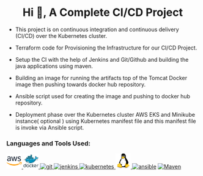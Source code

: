 <h1 align="center">Hi 👋, A Complete CI/CD Project</h1>



- This project is on continuous integration and continuous delivery (CI/CD) over the Kubernetes cluster.

- Terraform code for Provisioning the Infrastructure for our CI/CD Project.

- Setup the CI with the help of Jenkins and Git/Github and building the java applications using maven.

- Building an image for running the artifacts top of the Tomcat Docker image then pushing towards docker hub repository.

- Ansible script used for creating the image and pushing to docker hub repository.

- Deployment phase over the Kubernetes cluster AWS EKS and Minikube instance( optional ) using Kubernetes manifest file and this manifest file is invoke via Ansible script.

<h3 align="left">Languages and Tools Used:</h3>
<p align="left"> <a href="https://aws.amazon.com" target="_blank"> <img src="https://raw.githubusercontent.com/devicons/devicon/master/icons/amazonwebservices/amazonwebservices-original-wordmark.svg" alt="aws" width="40" height="40"/> </a>  <a href="https://www.docker.com/" target="_blank"> <img src="https://raw.githubusercontent.com/devicons/devicon/master/icons/docker/docker-original-wordmark.svg" alt="docker" width="40" height="40"/> </a> <a href="https://git-scm.com/" target="_blank"> <img src="https://www.vectorlogo.zone/logos/git-scm/git-scm-icon.svg" alt="git" width="40" height="40"/> </a> <a href="https://www.jenkins.io" target="_blank"> <img src="https://www.vectorlogo.zone/logos/jenkins/jenkins-icon.svg" alt="jenkins" width="40" height="40"/> </a> <a href="https://kubernetes.io" target="_blank"> <img src="https://www.vectorlogo.zone/logos/kubernetes/kubernetes-icon.svg" alt="kubernetes" width="40" height="40"/> </a> <a href="https://www.linux.org/" target="_blank"> <img src="https://raw.githubusercontent.com/devicons/devicon/master/icons/linux/linux-original.svg" alt="linux" width="40" height="40"/> </a> <a href="https://www.ansible.com/" target="_blank"> <img src="https://www.vectorlogo.zone/logos/ansible/ansible-icon.svg" alt="ansible" width="40" height="40"/></a> <a href="https://maven.apache.org/" target="_blank"> <img src="https://maven.apache.org/images/maven-logo-black-on-white.png" alt="Maven" width="40" height="40"/></a></p>
